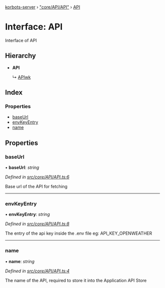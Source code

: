 [korbots-server](../README.md) › ["core/API/API"](../modules/_core_api_api_.md) › [API](_core_api_api_.api.md)

# Interface: API

Interface of API

## Hierarchy

* **API**

  ↳ [APIwk](_core_api_api_.apiwk.md)

## Index

### Properties

* [baseUrl](_core_api_api_.api.md#baseurl)
* [envKeyEntry](_core_api_api_.api.md#envkeyentry)
* [name](_core_api_api_.api.md#name)

## Properties

###  baseUrl

• **baseUrl**: *string*

*Defined in [src/core/API/API.ts:6](https://github.com/Xisabla/Korbots/blob/c465fbe/server/src/core/API/API.ts#L6)*

Base url of the API for fetching

___

###  envKeyEntry

• **envKeyEntry**: *string*

*Defined in [src/core/API/API.ts:8](https://github.com/Xisabla/Korbots/blob/c465fbe/server/src/core/API/API.ts#L8)*

The entry of the api key inside the .env file eg: API_KEY_OPENWEATHER

___

###  name

• **name**: *string*

*Defined in [src/core/API/API.ts:4](https://github.com/Xisabla/Korbots/blob/c465fbe/server/src/core/API/API.ts#L4)*

The name of the API, required to store it into the Application API Store
